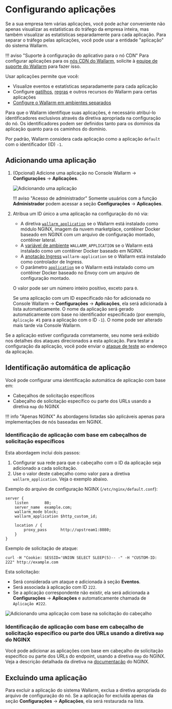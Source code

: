 # Configurando aplicações

Se a sua empresa tem várias aplicações, você pode achar conveniente não apenas visualizar as estatísticas do tráfego da empresa inteira, mas também visualizar as estatísticas separadamente para cada aplicação. Para separar o tráfego pelas aplicações, você pode usar a entidade "aplicação" do sistema Wallarm.

!!! aviso "Suporte à configuração do aplicativo para o nó CDN"
    Para configurar aplicações para os [nós CDN do Wallarm](../../installation/cdn-node.md), solicite à [equipe de suporte do Wallarm](mailto:support@wallarm.com) para fazer isso.

Usar aplicações permite que você:

* Visualize eventos e estatísticas separadamente para cada aplicação
* Configure [gatilhos](../triggers/triggers.md), [regras](../rules/rules.md) e outros recursos do Wallarm para certas aplicações
* [Configure o Wallarm em ambientes separados](../../admin-en/configuration-guides/wallarm-in-separated-environments/how-wallarm-in-separated-environments-works.md)

Para que o Wallarm identifique suas aplicações, é necessário atribuí-lo identificadores exclusivos através da diretiva apropriada na configuração do nó. Os identificadores podem ser definidos tanto para os domínios da aplicação quanto para os caminhos do domínio.

Por padrão, Wallarm considera cada aplicação como a aplicação `default` com o identificador (ID) `-1`.

## Adicionando uma aplicação

1. (Opcional) Adicione uma aplicação no Console Wallarm → **Configurações** → **Aplicações**.

    ![Adicionando uma aplicação](../../images/user-guides/settings/configure-app.png)

    !!! aviso "Acesso de administrador"
        Somente usuários com a função **Administrador** podem acessar a seção **Configurações** → **Aplicações**.
2. Atribua um ID único a uma aplicação na configuração do nó via:

    * A diretiva [`wallarm_application`](../../admin-en/configure-parameters-en.md#wallarm_application) se o Wallarm está instalado como módulo NGINX, imagem da nuvem marketplace, contêiner Docker baseado em NGINX com um arquivo de configuração montado, contêiner lateral.
    * A [variável de ambiente](../../admin-en/installation-docker-en.md#run-the-container-passing-the-environment-variables) `WALLARM_APPLICATION` se o Wallarm está instalado como um contêiner Docker baseado em NGINX.
    * A [anotação Ingress](../../admin-en/configure-kubernetes-en.md#ingress-annotations) `wallarm-application` se o Wallarm está instalado como controlador de Ingress.
    * O parâmetro [`application`](../../admin-en/configuration-guides/envoy/fine-tuning.md#basic-settings) se o Wallarm está instalado como um contêiner Docker baseado no Envoy com um arquivo de configuração montado.

    O valor pode ser um número inteiro positivo, exceto para `0`.

    Se uma aplicação com um ID especificado não for adicionada no Console Wallarm → **Configurações** → **Aplicações**, ela será adicionada à lista automaticamente. O nome da aplicação será gerado automaticamente com base no identificador especificado (por exemplo, `Aplicação #1` para a aplicação com o ID `-1`). O nome pode ser alterado mais tarde via Console Wallarm.

Se a aplicação estiver configurada corretamente, seu nome será exibido nos detalhes dos ataques direcionados a esta aplicação. Para testar a configuração da aplicação, você pode enviar o [ataque de teste](../../admin-en/installation-check-operation-en.md#2-run-a-test-attack) ao endereço da aplicação.

## Identificação automática de aplicação

Você pode configurar uma identificação automática de aplicação com base em:

* Cabeçalhos de solicitação específicos
* Cabeçalho de solicitação específico ou parte dos URLs usando a diretiva `map` do NGINX

!!! info "Apenas NGINX"
    As abordagens listadas são aplicáveis apenas para implementações de nós baseadas em NGINX.

### Identificação de aplicação com base em cabeçalhos de solicitação específicos

Esta abordagem inclui dois passos:

1. Configurar sua rede para que o cabeçalho com o ID da aplicação seja adicionado a cada solicitação.
1. Use o valor deste cabeçalho como valor para a diretiva `wallarm_application`. Veja o exemplo abaixo.

Exemplo do arquivo de configuração NGINX (`/etc/nginx/default.conf`):

```
server {
    listen       80;
    server_name  example.com;
    wallarm_mode block;
    wallarm_application $http_custom_id;
    
    location / {
        proxy_pass      http://upstream1:8080;
    }
}    
```

Exemplo de solicitação de ataque:

```
curl -H "Cookie: SESSID='UNION SELECT SLEEP(5)-- -" -H "CUSTOM-ID: 222" http://example.com
```

Esta solicitação:

* Será considerada um ataque e adicionada à seção **Eventos**.
* Será associada à aplicação com ID `222`.
* Se a aplicação correspondente não existir, ela será adicionada a **Configurações** → **Aplicações** e automaticamente chamada de `Aplicação #222`.

![Adicionando uma aplicação com base na solicitação do cabeçalho](../../images/user-guides/settings/configure-app-auto-header.png)

### Identificação de aplicação com base em cabeçalho de solicitação específico ou parte dos URLs usando a diretiva `map` do NGINX 

Você pode adicionar as aplicações com base em cabeçalho de solicitação específico ou parte dos URLs do endpoint, usando a diretiva `map` do NGINX. Veja a descrição detalhada da diretiva na [documentação](https://nginx.org/en/docs/http/ngx_http_map_module.html#map) do NGINX.

## Excluindo uma aplicação

Para excluir a aplicação do sistema Wallarm, exclua a diretiva apropriada do arquivo de configuração do nó. Se a aplicação for excluída apenas da seção **Configurações** → **Aplicações**, ela será restaurada na lista.
